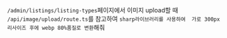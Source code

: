 `/admin/listings/listing-types`페이지에서 이미지 upload할 때 `/api/image/upload/route.ts`를 참고하여 `sharp라이브러리를 사용하여  가로 300px 리사이즈 후에 webp 80%품질로 변환`해줘